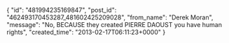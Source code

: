  {
   "id": "481994235169847",
   "post_id": "462493170453287_481602425209028",
   "from_name": "Derek Moran",
   "message": "No, BECAUSE they created PIERRE DAOUST you have human rights",
   "created_time": "2013-02-17T06:11:23+0000"
 }
